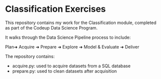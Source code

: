 # Classification Exercises

This repository contains my work for the Classification module, completed as part of the Codeup Data Science Program. 

It walks through the Data Science Pipeline process to include: 

Plan➜ Acquire ➜ Prepare ➜ Explore ➜ Model & Evaluate ➜ Deliver 


The repository contains:

- acquire.py: used to acquire datasets from a SQL database
- prepare.py: used to clean datasets after acquisition